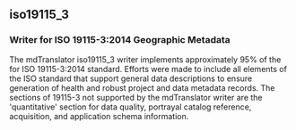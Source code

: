 
## iso19115_3

### Writer for ISO 19115-3:2014 Geographic Metadata

The mdTranslator iso19115_3 writer implements approximately 95% of 
the for ISO 19115-3:2014 standard. Efforts were made to include all 
elements of the ISO standard that support general data descriptions 
to ensure generation of health and robust project and data metadata 
records. The sections of 19115-3 not supported by the mdTranslator 
writer are the 'quantitative' section for data quality, portrayal 
catalog reference, acquisition, and application schema information. 
